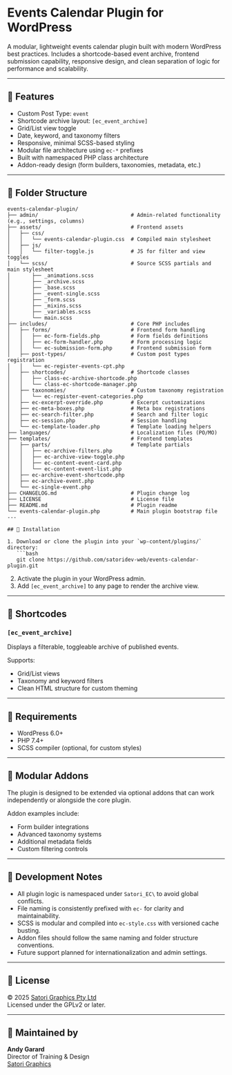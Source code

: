 # Events Calendar Plugin for WordPress

A modular, lightweight events calendar plugin built with modern WordPress best practices. Includes a shortcode-based event archive, frontend submission capability, responsive design, and clean separation of logic for performance and scalability.

---

## 🔧 Features

- Custom Post Type: `event`
- Shortcode archive layout: `[ec_event_archive]`
- Grid/List view toggle
- Date, keyword, and taxonomy filters
- Responsive, minimal SCSS-based styling
- Modular file architecture using `ec-*` prefixes
- Built with namespaced PHP class architecture
- Addon-ready design (form builders, taxonomies, metadata, etc.)

---

## 📁 Folder Structure

```plaintext
events-calendar-plugin/
├── admin/                            	# Admin-related functionality (e.g., settings, columns)
├── assets/                          	# Frontend assets
│   ├── css/
│   │   └── events-calendar-plugin.css  # Compiled main stylesheet
│   ├── js/
│   │   └── filter-toggle.js         	# JS for filter and view toggles
│   └── scss/                        	# Source SCSS partials and main stylesheet
│       ├── _animations.scss
│       ├── _archive.scss
│       ├── _base.scss
│       ├── _event-single.scss
│       ├── _form.scss
│       ├── _mixins.scss
│       ├── _variables.scss
│       └── main.scss
├── includes/                        	# Core PHP includes
│   ├── forms/                      	# Frontend form handling
│   │   ├── ec-form-fields.php       	# Form fields definitions
│   │   ├── ec-form-handler.php      	# Form processing logic
│   │   └── ec-submission-form.php   	# Frontend submission form
│   ├── post-types/                  	# Custom post types registration
│   │   └── ec-register-events-cpt.php
│   ├── shortcodes/                  	# Shortcode classes
│   │   ├── class-ec-archive-shortcode.php
│   │   └── class-ec-shortcode-manager.php
│   ├── taxonomies/                  	# Custom taxonomy registration
│   │   └── ec-register-event-categories.php
│   ├── ec-excerpt-override.php      	# Excerpt customizations
│   ├── ec-meta-boxes.php            	# Meta box registrations
│   ├── ec-search-filter.php         	# Search and filter logic
│   ├── ec-session.php               	# Session handling
│   └── ec-template-loader.php       	# Template loading helpers
├── languages/                      	# Localization files (PO/MO)
├── templates/                      	# Frontend templates
│   ├── parts/                      	# Template partials
│   │   ├── ec-archive-filters.php
│   │   ├── ec-archive-view-toggle.php
│   │   ├── ec-content-event-card.php
│   │   └── ec-content-event-list.php
│   ├── ec-archive-event-shortcode.php
│   ├── ec-archive-event.php
│   └── ec-single-event.php
├── CHANGELOG.md                    	# Plugin change log
├── LICENSE                        		# License file
├── README.md                      		# Plugin readme
└── events-calendar-plugin.php     		# Main plugin bootstrap file
---

## 🚀 Installation

1. Download or clone the plugin into your `wp-content/plugins/` directory:
   ```bash
   git clone https://github.com/satoridev-web/events-calendar-plugin.git
   ```
2. Activate the plugin in your WordPress admin.
3. Add `[ec_event_archive]` to any page to render the archive view.

---

## 🧩 Shortcodes

### `[ec_event_archive]`

Displays a filterable, toggleable archive of published events.

Supports:
- Grid/List views
- Taxonomy and keyword filters
- Clean HTML structure for custom theming

---

## 🧪 Requirements

- WordPress 6.0+
- PHP 7.4+
- SCSS compiler (optional, for custom styles)

---

## 🧱 Modular Addons

The plugin is designed to be extended via optional addons that can work independently or alongside the core plugin.

Addon examples include:
- Form builder integrations
- Advanced taxonomy systems
- Additional metadata fields
- Custom filtering controls

---

## 📌 Development Notes

- All plugin logic is namespaced under `Satori_EC\` to avoid global conflicts.
- File naming is consistently prefixed with `ec-` for clarity and maintainability.
- SCSS is modular and compiled into `ec-style.css` with versioned cache busting.
- Addon files should follow the same naming and folder structure conventions.
- Future support planned for internationalization and admin settings.

---

## 📄 License

© 2025 [Satori Graphics Pty Ltd](https://satori.com.au)  
Licensed under the GPLv2 or later.

---

## 🙋 Maintained by

**Andy Garard**  
Director of Training & Design  
[Satori Graphics](https://satori.com.au)

